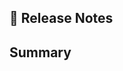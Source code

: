 ## 🚀 Release Notes

<!-- Write a user-friendly explanation of the changes for end users -->

## Summary

<!-- Provide a high-level summary -->
